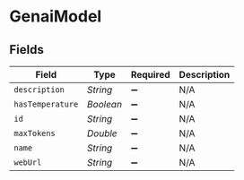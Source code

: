 # GenaiModel


## Fields

| Field              | Type               | Required           | Description        |
| ------------------ | ------------------ | ------------------ | ------------------ |
| `description`      | *String*           | :heavy_minus_sign: | N/A                |
| `hasTemperature`   | *Boolean*          | :heavy_minus_sign: | N/A                |
| `id`               | *String*           | :heavy_minus_sign: | N/A                |
| `maxTokens`        | *Double*           | :heavy_minus_sign: | N/A                |
| `name`             | *String*           | :heavy_minus_sign: | N/A                |
| `webUrl`           | *String*           | :heavy_minus_sign: | N/A                |